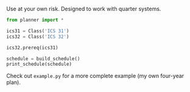 Use at your own risk. Designed to work with quarter systems.

```python
from planner import *

ics31 = Class('ICS 31')
ics32 = Class('ICS 32')

ics32.prereq(ics31)

schedule = build_schedule()
print_schedule(schedule)
```

Check out `example.py` for a more complete example (my own four-year plan).